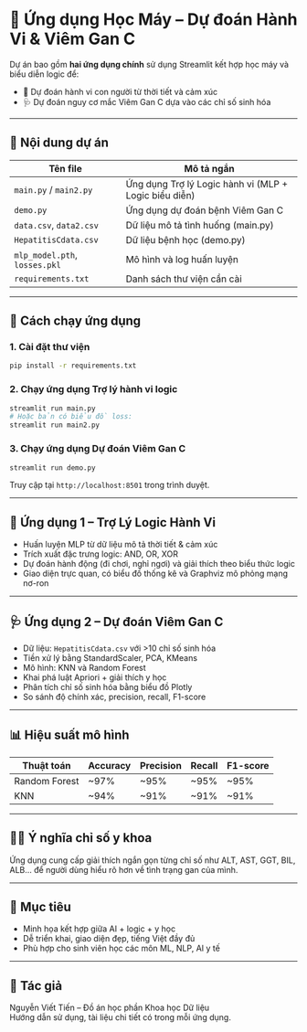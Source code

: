 
# 🧠 Ứng dụng Học Máy – Dự đoán Hành Vi & Viêm Gan C

Dự án bao gồm **hai ứng dụng chính** sử dụng Streamlit kết hợp học máy và biểu diễn logic để:
- 🤖 Dự đoán hành vi con người từ thời tiết và cảm xúc
- 🩺 Dự đoán nguy cơ mắc Viêm Gan C dựa vào các chỉ số sinh hóa

---

## 📁 Nội dung dự án

| Tên file       | Mô tả ngắn |
|----------------|------------|
| `main.py` / `main2.py` | Ứng dụng Trợ lý Logic hành vi (MLP + Logic biểu diễn) |
| `demo.py`      | Ứng dụng dự đoán bệnh Viêm Gan C |
| `data.csv`, `data2.csv` | Dữ liệu mô tả tình huống (main.py) |
| `HepatitisCdata.csv` | Dữ liệu bệnh học (demo.py) |
| `mlp_model.pth`, `losses.pkl` | Mô hình và log huấn luyện |
| `requirements.txt` | Danh sách thư viện cần cài |

---

## 🚀 Cách chạy ứng dụng

### 1. Cài đặt thư viện

```bash
pip install -r requirements.txt
```

### 2. Chạy ứng dụng Trợ lý hành vi logic

```bash
streamlit run main.py
# Hoặc bản có biểu đồ loss:
streamlit run main2.py
```

### 3. Chạy ứng dụng Dự đoán Viêm Gan C

```bash
streamlit run demo.py
```

Truy cập tại `http://localhost:8501` trong trình duyệt.

---

## 🤖 Ứng dụng 1 – Trợ Lý Logic Hành Vi

- Huấn luyện MLP từ dữ liệu mô tả thời tiết & cảm xúc
- Trích xuất đặc trưng logic: AND, OR, XOR
- Dự đoán hành động (đi chơi, nghỉ ngơi) và giải thích theo biểu thức logic
- Giao diện trực quan, có biểu đồ thống kê và Graphviz mô phỏng mạng nơ-ron

---

## 🩺 Ứng dụng 2 – Dự đoán Viêm Gan C

- Dữ liệu: `HepatitisCdata.csv` với >10 chỉ số sinh hóa
- Tiền xử lý bằng StandardScaler, PCA, KMeans
- Mô hình: KNN và Random Forest
- Khai phá luật Apriori + giải thích y học
- Phân tích chỉ số sinh hóa bằng biểu đồ Plotly
- So sánh độ chính xác, precision, recall, F1-score

---

## 📊 Hiệu suất mô hình

| Thuật toán       | Accuracy | Precision | Recall | F1-score |
|------------------|----------|-----------|--------|----------|
| Random Forest    | ~97%     | ~95%      | ~95%   | ~95%     |
| KNN              | ~94%     | ~91%      | ~91%   | ~91%     |

---

## 👨‍⚕️ Ý nghĩa chỉ số y khoa

Ứng dụng cung cấp giải thích ngắn gọn từng chỉ số như ALT, AST, GGT, BIL, ALB… để người dùng hiểu rõ hơn về tình trạng gan của mình.

---

## 📌 Mục tiêu

- Minh họa kết hợp giữa AI + logic + y học
- Dễ triển khai, giao diện đẹp, tiếng Việt đầy đủ
- Phù hợp cho sinh viên học các môn ML, NLP, AI y tế

---

## 👤 Tác giả

Nguyễn Viết Tiến – Đồ án học phần Khoa học Dữ liệu  
Hướng dẫn sử dụng, tài liệu chi tiết có trong mỗi ứng dụng.

